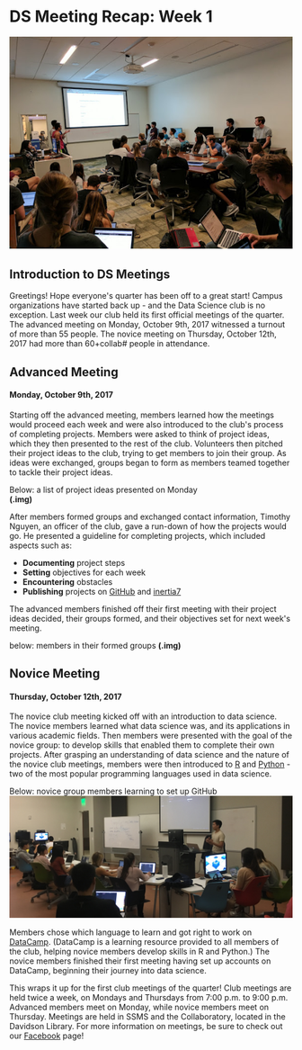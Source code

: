 # DS Meeting Recap:  Week 1 

![](images/advmeeting.jpg)

## Introduction to DS Meetings 
Greetings! Hope everyone's quarter has been off to a great start! Campus organizations have started back up - and the Data Science club is no exception. Last week our club held its first official meetings of the quarter. The advanced meeting on Monday, October 9th, 2017 witnessed a turnout of more than 55 people. The novice meeting on Thursday, October 12th, 2017 had more than 60+collab# people in attendance. 

## Advanced Meeting 
#### Monday, October 9th, 2017
Starting off the advanced meeting, members learned how the meetings would proceed each week and were also introduced to the club's process of completing projects. Members were asked to think of project ideas, which they then presented to the rest of the club. Volunteers then pitched their project ideas to the club, trying to get members to join their group. As ideas were exchanged, groups began to form as members teamed together to tackle their project ideas. <br>

Below: a list of project ideas presented on Monday <br>
**(.img)** <br>

After members formed groups and exchanged contact information, Timothy Nguyen, an officer of the club, gave a run-down of how the projects would go. He presented a guideline for completing projects, which included aspects such as: <br>

- **Documenting** project steps 
- **Setting** objectives for each week 
- **Encountering** obstacles 
- **Publishing** projects on [GitHub](github.com) and [inertia7](inertia7.com) 

The advanced members finished off their first meeting with their project ideas decided, their groups formed, and their objectives set for next week's meeting. 

below: members in their formed groups
**(.img)**

## Novice Meeting 
#### Thursday, October 12th, 2017
The novice club meeting kicked off with an introduction to data science. The novice members learned what data science was, and its applications in various academic fields. Then members were presented with the goal of the novice group: to develop skills that enabled them to complete their own projects. After grasping an understanding of data science and the nature of the novice club meetings, members were then introduced to [R](https://www.r-project.org/) and [Python](https://www.python.org/) - two of the most popular programming languages used in data science. <br>

Below: novice group members learning to set up GitHub <br>
![](images/novicemeeting.jpg) <br>

Members chose which language to learn and got right to work on [DataCamp](https://www.datacamp.com/). (DataCamp is a learning resource provided to all members of the club, helping novice members develop skills in R and Python.) The novice members finished their first meeting having set up accounts on DataCamp, beginning their journey into data science. 

This wraps it up for the first club meetings of the quarter! Club meetings are held twice a week, on Mondays and Thursdays from 7:00 p.m. to 9:00 p.m. Advanced members meet on Monday, while novice members meet on Thursday. Meetings are held in SSMS and the Collaboratory, located in the Davidson Library. For more information on meetings, be sure to check out our [Facebook](https://www.facebook.com/DataScienceUCSB/) page! 
 